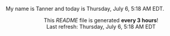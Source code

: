 My name is Tanner and today is Thursday, July 6, 5:18 AM EDT.

<p align="center">This <i>README</i> file is generated <b>every 3 hours</b>!</br>Last refresh: Thursday, July 6, 5:18 AM EDT<br /></p>

